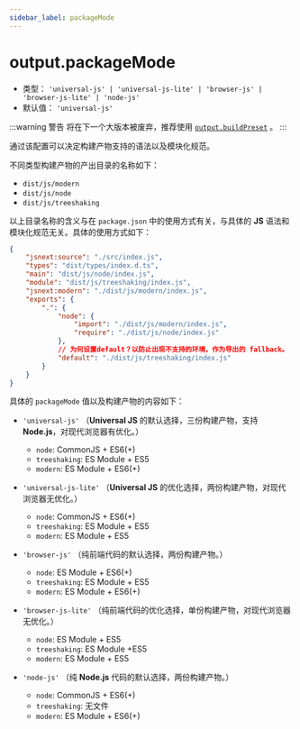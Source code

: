 ```yaml
---
sidebar_label: packageMode
---
```


# output.packageMode




* 类型： `'universal-js' | 'universal-js-lite' | 'browser-js' | 'browser-js-lite' | 'node-js'`
* 默认值： `'universal-js'`

:::warning 警告
将在下一个大版本被废弃，推荐使用 [`output.buildPreset`](/docs/apis/config/output/build-preset) 。
:::

通过该配置可以决定构建产物支持的语法以及模块化规范。

不同类型构建产物的产出目录的名称如下：

- `dist/js/modern`
- `dist/js/node`
- `dist/js/treeshaking`

以上目录名称的含义与在 `package.json` 中的使用方式有关，与具体的 **JS** 语法和模块化规范无关。具体的使用方式如下：

``` json
{
    "jsnext:source": "./src/index.js",
    "types": "dist/types/index.d.ts",
    "main": "dist/js/node/index.js",
    "module": "dist/js/treeshaking/index.js",
    "jsnext:modern": "./dist/js/modern/index.js",
    "exports": {
        ".": {
            "node": {
                "import": "./dist/js/modern/index.js",
                "require": "./dist/js/node/index.js"
            },
            // 为何设置default？以防止出现不支持的环境，作为导出的 fallback。
            "default": "./dist/js/treeshaking/index.js"
        }
    }
}
```

具体的 `packageMode` 值以及构建产物的内容如下：

- `'universal-js'` （**Universal JS** 的默认选择，三份构建产物，支持 **Node.js**，对现代浏览器有优化。）
  - `node`: CommonJS + ES6(+)
  - `treeshaking`: ES Module + ES5
  - `modern`: ES Module + ES6(+)

- `'universal-js-lite'` （**Universal JS** 的优化选择，两份构建产物，对现代浏览器无优化。）
  - `node`: CommonJS + ES6(+)
  - `treeshaking`: ES Module + ES5
  - `modern`: ES Module + ES5

- `'browser-js'` （纯前端代码的默认选择，两份构建产物。）
  - `node`: ES Module + ES6(+)
  - `treeshaking`: ES Module + ES5
  - `modern`: ES Module + ES6(+)

- `'browser-js-lite'` （纯前端代码的优化选择，单份构建产物，对现代浏览器无优化。）
  - `node`: ES Module + ES5
  - `treeshaking`: ES Module +ES5
  - `modern`: ES Module + ES5

- `'node-js'` （纯 **Node.js** 代码的默认选择，两份构建产物。）
  - `node`: CommonJS + ES6(+)
  - `treeshaking`: 无文件
  - `modern`: ES Module + ES6(+)
